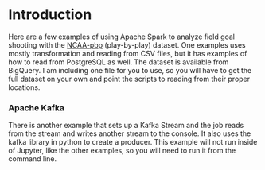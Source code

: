 <h1>Introduction</h1>

Here are a few examples of using Apache Spark to analyze field goal shooting with the <a href="https://console.cloud.google.com/bigquery?project=apache-spark-flatiron&folder&organizationId=797219882066&p=bigquery-public-data&d=ncaa_basketball&t=mbb_pbp_sr&page=table">NCAA-pbp</a> (play-by-play) dataset.
One examples uses mostly transformation and reading from CSV files, but it has examples of how to read from PostgreSQL
as well. The dataset is available from BigQuery. I am including one file for you to use, so you will have to get the full
dataset on your own and point the scripts to reading from their proper locations.

<h3>Apache Kafka</h3>

There is another example that sets up a Kafka Stream and the job reads from the stream and writes another stream to
the console. It also uses the kafka library in python to create a producer. This example will not run inside of Jupyter,
like the other examples, so you will need to run it from the command line.
